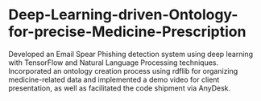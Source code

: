 # Deep-Learning-driven-Ontology-for-precise-Medicine-Prescription

Developed an Email Spear Phishing detection system using deep learning with TensorFlow and Natural Language Processing techniques. Incorporated an ontology creation process using rdflib for organizing medicine-related data and implemented a demo video for client presentation, as well as facilitated the code shipment via AnyDesk.
